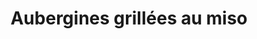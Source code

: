 ---
uuid: 0d3a8f30-a051-4250-9be6-e40fc37fdb6d
title: Aubergines grillées au miso
img: img_20210902_154005.jpg
layout: recettes
type: plat
categories:
  - Accompagnement
regime:
  - vegetarien
  - vegan
saison:
  - ete
cuisson: Oui
temperature: Chaud
plate: 10
check: Oui
checkAlwaysOk: true
ingredients:
  sec: []
  legumes:
    - title: Cébette - Ciboule - Cive - Oignon vert
      quantite: 50
      unit: grammes
    - title: Aubergine
      quantite: 1.3
      unit: Kg
  sucres:
    - title: Sirop d'agave
      quantite: 1
      unit: c. à soupe
    - title: Jus de citron
      quantite: 1
      unit: c. à soupe
  autres:
    - title: Miso
      quantite: 100
      unit: grammes
  epices:
    - title: Vinaigre de riz
      quantite: 50
      unit: ml
    - title: Sauce soja dark (foncé)
      quantite: 15
      unit: ml
    - title: Sésame doré
      quantite: 0.01
      unit: grammes
    - title: Sauce soja
      quantite: 1
      unit: c. à soupe
  lof:
    - title: huile de tournesol
      quantite: 6
      unit: c. à soupe
materiel:
  - Four
preparation: >-
  * Préchauffer le four à 220°

  * Lavez les aubergines. Séchez-les puis coupez leurs pédoncules. Coupez-les en deux dans la longueur, puis quadrillez leur chair, sans percer la peau. Badigeonnez-les d'un peu d’huile et déposez les côté chair sur une plaque avec sulfu. Faites cuire environ 20 min.

  * Mélanger tous les ingrédients de la marinade.

  * Sortir les aubergines du four. Les retourner et les badigeonner avec la marinade. Saupourdrer de sésame et enfourner de nouveau pour 15-20 min (surveiller la cuisson).

  * Parsemer de ciboule ciselée avant de servir.
publishDate: 2024-01-10T02:06:21.069Z
---